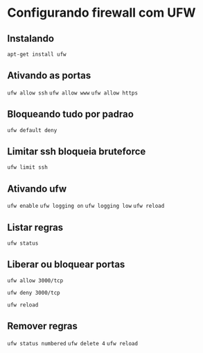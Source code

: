 # Configurando firewall com UFW

## Instalando

`apt-get install ufw`

## Ativando as portas

`ufw allow ssh`
`ufw allow www`
`ufw allow https`

## Bloqueando tudo por padrao

`ufw default deny`

## Limitar ssh bloqueia bruteforce

`ufw limit ssh`

## Ativando ufw

`ufw enable`
`ufw logging on`
`ufw logging low`
`ufw reload`

## Listar regras

`ufw status`

## Liberar ou bloquear portas

`ufw allow 3000/tcp`

`ufw deny 3000/tcp`

`ufw reload`

## Remover regras

`ufw status numbered`
`ufw delete 4`
`ufw reload`
